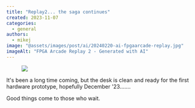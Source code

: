 ```yaml
---
title: "Replay2... the saga continues"
created: 2023-11-07
categories: 
  - general
authors: 
  - mikej
image: "@assets/images/post/ai/20240220-ai-fpgaarcade-replay.jpg"
imageAlt: "FPGA Arcade Replay 2 - Generated with AI"
---
```


<figure>

![](@assets/images/post/clean_desk-scaled.jpeg)

</figure>

It's been a long time coming, but the desk is clean and ready for the first hardware prototype, hopefully December '23.......

Good things come to those who wait.
